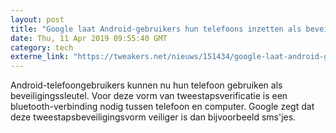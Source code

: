 ```yaml
---
layout: post
title: "Google laat Android-gebruikers hun telefoons inzetten als beveiligingssleutel"
date: Thu, 11 Apr 2019 09:55:40 GMT
category: tech
externe_link: "https://tweakers.net/nieuws/151434/google-laat-android-gebruikers-hun-telefoons-inzetten-als-beveiligingssleutel.html"
---
```


Android-telefoongebruikers kunnen nu hun telefoon gebruiken als beveiligingssleutel. Voor deze vorm van tweestapsverificatie is een bluetooth-verbinding nodig tussen telefoon en computer. Google zegt dat deze tweestapsbeveiligingsvorm veiliger is dan bijvoorbeeld sms'jes.<img src="http://feeds.feedburner.com/~r/tweakers/mixed/~4/dhQKfBuH-V4" height="1" width="1" alt=""/>
